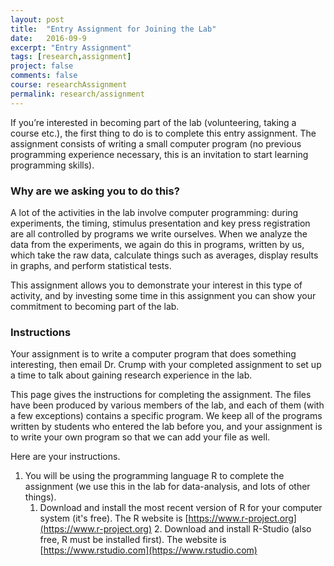 ```yaml
---
layout: post
title:  "Entry Assignment for Joining the Lab"
date:   2016-09-9
excerpt: "Entry Assignment"
tags: [research,assignment]
project: false
comments: false
course: researchAssignment
permalink: research/assignment
---
```


If you’re interested in becoming part of the lab (volunteering, taking a course etc.), the first thing to do is to complete this entry assignment. The assignment consists of writing a small computer program (no previous programming experience necessary, this is an invitation to start learning programming skills).

### Why are we asking you to do this?

A lot of the activities in the lab involve computer programming: during experiments, the timing, stimulus presentation and key press registration are all controlled by programs we write ourselves. When we analyze the data from the experiments, we again do this in programs, written by us, which take the raw data, calculate things such as averages, display results in graphs, and perform statistical tests.

This assignment allows you to demonstrate your interest in this type of activity, and by investing some time in this assignment you can show your commitment to becoming part of the lab.

### Instructions

Your assignment is to write a computer program that does something interesting, then email Dr. Crump with your completed assignment to set up a time to talk about gaining research experience in the lab.

This page gives the instructions for completing the assignment. The files have been produced by various members of the lab, and each of them (with a few exceptions) contains a specific program. We keep all of the programs written by students who entered the lab before you, and your assignment is to write your own program so that we can add your file as well.

Here are your instructions.

1. You will be using the programming language R to complete the assignment (we use this in the lab for data-analysis, and lots of other things).
    1. Download and install the most recent version of R for your computer system (it's free). The R website is [https://www.r-project.org](https://www.r-project.org)
		2. Download and install R-Studio (also free, R must be installed first). The website is [https://www.rstudio.com](https://www.rstudio.com)
		
